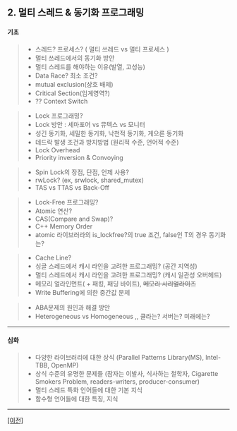 ﻿## <a name="multithread"></a> 2. 멀티 스레드 & 동기화 프로그래밍

#### 기초
> * 스레드? 프로세스? ( 멀티 쓰레드 vs 멀티 프로세스 )
> * 멀티 쓰레드에서의 동기화 방안
> * 멀티 스레드를 해야하는 이유(발열, 고성능)
> * Data Race? 최소 조건?
> * mutual exclusion(상호 배제)
> * Critical Section(임계영역?)
> * ?? Context Switch

> * Lock 프로그래밍?
> * Lock 방안 : 세마포어 vs 뮤텍스 vs 모니터
> * 성긴 동기화, 세밀한 동기화, 낙천적 동기화, 게으른 동기화
> * 데드락 발생 조건과 방지방법 (원리적 수준, 언어적 수준)
> * Lock Overhead
> * Priority inversion & Convoying

> * Spin Lock의 장점, 단점, 언제 사용?
> * rwLock? (ex, srwlock, shared_mutex)
> * TAS vs TTAS vs Back-Off

> * Lock-Free 프로그래밍?
> * Atomic 연산?
> * CAS(Compare and Swap)?
> * C++ Memory Order
> * atomic 라이브러라의 is_lockfree?의 true 조건, false인 T의 경우 동기화는?

> * Cache Line?
> * 싱글 스레드에서 캐시 라인을 고려한 프로그래밍? (공간 지역성)
> * 멀티 스레드에서 캐시 라인을 고려한 프로그래밍? (캐시 일관성 오버헤드)
> * 메모리 얼라인먼트( + 패킹, 패딩 바이트), ~~메모리 시리얼라이즈~~
> * Write Buffering에 의한 중간값 문제

> * ABA문제의 원인과 해결 방안
> * Heterogeneous vs Homogeneous ,, 클라는? 서버는? 미래에는?

___

#### 심화
> * 다양한 라이브러리에 대한 상식 (Parallel Patterns Library(MS), Intel-TBB, OpenMP)
> * 상식 수준의 유명한 문제들 (잠자는 이발사, 식사하는 철학자, Cigarette Smokers Problem, readers-writers, producer-consumer)
> * 멀티 스레드 특화 언어들에 대한 기본 지식
> * 함수형 언어들에 대한 특징, 지식

___
 
[[이전]](https://github.com/GameForPeople/Game-Server-Programmer-Tips-ForRecruit/tree/master/C.%20%ED%95%84%EA%B8%B0%20%EC%8B%9C%ED%97%98%20%EB%B0%8F%20%EA%B8%B0%EC%88%A0%20%EB%A9%B4%EC%A0%91%20%EC%9D%B4%EB%A1%A0%20%ED%82%A4%EC%9B%8C%EB%93%9C)
